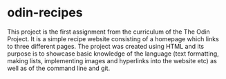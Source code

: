 # odin-recipes
This project is the first assignment from the curriculum of the The Odin Project. It is a simple recipe website consisting of a homepage which links to three different pages.
The project was created using HTML and its purpose is to showcase basic knowledge of the language (text formatting, making lists, implementing images and hyperlinks into the website etc) as well as of the command line and git.
